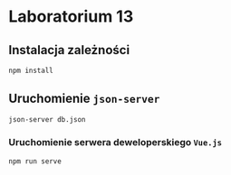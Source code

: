 # Laboratorium 13

## Instalacja zależności

```sh
npm install
```

## Uruchomienie `json-server`

```sh
json-server db.json
```

### Uruchomienie serwera deweloperskiego `Vue.js`

```sh
npm run serve
```
